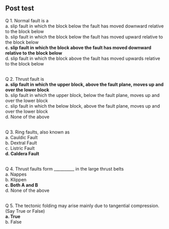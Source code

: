 ## Post test
Q 1. Normal fault is a<br>
a. slip fault in which the block below the fault has moved downward relative to the block below<br>
b. slip fault in which the block below the fault has moved upward relative to the block below<br>
<b>c. slip fault in which the block above the fault has moved downward relative to the block below</b><br>
d. slip fault in which the block above the fault has moved upwards relative to the block below<br><br>

Q 2. Thrust fault is<br>
<b>a. slip fault in which the upper block, above the fault plane, moves up and over the lower block</b><br>
b. slip fault in which the upper block, below the fault plane, moves up and over the lower block<br>
c. slip fault in which the below block, above the fault plane, moves up and over the lower block<br>
d. None of the above<br><br>

Q 3. Ring faults, also known as<br>
a.  Cauldic Fault<br>
b. Dextral Fault<br>
c. Listric Fault<br>
<b>d. Caldera Fault</b><br><br>

Q 4. Thrust faults form __________ in the large thrust belts<br>
a. Nappes<br>
b. Klippen<br>
<b>c. Both A and B</b><br>
d. None of the above<br><br>

Q 5. The tectonic folding may arise mainly due to tangential compression. (Say True or False)<br>
<b>a. True</b><br>
b. False<br><br>
